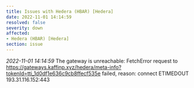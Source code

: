 ```yaml
---
title: Issues with Hedera (HBAR) [Hedera]
date: 2022-11-01 14:14:59
resolved: false
severity: down
affected:
- Hedera (HBAR) [Hedera]
section: issue
---
```


*2022-11-01 14:14:59* The gateway is unreachable: FetchError request to https://gateways.kaffinp.xyz/hedera/meta-info?tokenId=tti_1d0df1e636c9cb8ffecf535e failed, reason: connect ETIMEDOUT 193.31.116.152:443